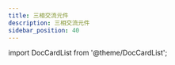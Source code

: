 ```yaml
---
title: 三相交流元件
description: 三相交流元件
sidebar_position: 40
---
```


import DocCardList from '@theme/DocCardList';

<DocCardList />